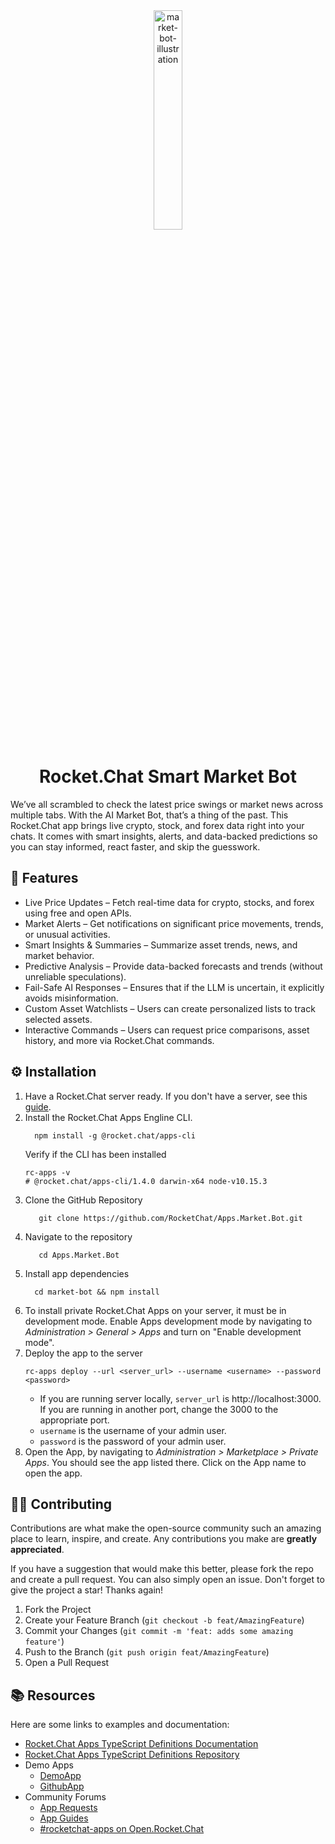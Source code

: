 <div align="center">
  <img width=30% src="https://github.com/user-attachments/assets/a92f27b9-5101-4725-8311-a0e6ada0edc7" alt="market-bot-illustration">
</div>

<h1 align="center">Rocket.Chat Smart Market Bot</h1>

We’ve all scrambled to check the latest price swings or market news across multiple tabs. With the AI Market Bot, that’s a thing of the past. This Rocket.Chat app brings live crypto, stock, and forex data right into your chats. It comes with smart insights, alerts, and data-backed predictions so you can stay informed, react faster, and skip the guesswork.

<h2>🚀 Features</h2>
<ul>
  <li>Live Price Updates – Fetch real-time data for crypto, stocks, and forex using free and open APIs.</li>
  <li>Market Alerts – Get notifications on significant price movements, trends, or unusual activities.</li>
  <li>Smart Insights & Summaries – Summarize asset trends, news, and market behavior.</li>
  <li>Predictive Analysis – Provide data-backed forecasts and trends (without unreliable speculations).</li>
  <li>Fail-Safe AI Responses – Ensures that if the LLM is uncertain, it explicitly avoids misinformation.</li>
  <li>Custom Asset Watchlists – Users can create personalized lists to track selected assets.</li>
  <li>Interactive Commands – Users can request price comparisons, asset history, and more via Rocket.Chat commands.</li>
</ul>


<h2 >⚙️ Installation </h2>

<ol>
  <li>Have a Rocket.Chat server ready. If you don't have a server, see this <a href="https://developer.rocket.chat/v1/docs/server-environment-setup">guide</a>.</li> 
  <li>Install the Rocket.Chat Apps Engline CLI. 
  
  ``` 
    npm install -g @rocket.chat/apps-cli
  ```
  
  Verify if the CLI has been installed 
  
  ```
  rc-apps -v
# @rocket.chat/apps-cli/1.4.0 darwin-x64 node-v10.15.3
  ```
  </li>
  <li>Clone the GitHub Repository</li>
    
 ```
    git clone https://github.com/RocketChat/Apps.Market.Bot.git
 ```
  <li>Navigate to the repository</li>
    
 ```
    cd Apps.Market.Bot
 ```
  
  <li>Install app dependencies</li>
  
  ```
    cd market-bot && npm install
  ```
  
  <li>To install private Rocket.Chat Apps on your server, it must be in development mode. Enable Apps development mode by navigating to <i>Administration > General > Apps</i> and turn on "Enable development mode".</li>
  
  <li>Deploy the app to the server </li>
  
  ```
  rc-apps deploy --url <server_url> --username <username> --password <password>
  ```
  
  - If you are running server locally, `server_url` is http://localhost:3000. If you are running in another port, change the 3000 to the appropriate port.
  - `username` is the username of your admin user.
  - `password` is the password of your admin user.

  <li> Open the App, by navigating to <i>Administration > Marketplace > Private Apps</i>. You should see the app listed there. Click on the App name to open the app.</li>

</ol>

## 🧑‍💻 Contributing

Contributions are what make the open-source community such an amazing place to learn, inspire, and create. Any contributions you make are **greatly appreciated**.

If you have a suggestion that would make this better, please fork the repo and create a pull request. You can also simply open an issue.
Don't forget to give the project a star! Thanks again!

1. Fork the Project
2. Create your Feature Branch (`git checkout -b feat/AmazingFeature`)
3. Commit your Changes (`git commit -m 'feat: adds some amazing feature'`)
4. Push to the Branch (`git push origin feat/AmazingFeature`)
5. Open a Pull Request

## 📚 Resources

Here are some links to examples and documentation:

- [Rocket.Chat Apps TypeScript Definitions Documentation](https://rocketchat.github.io/Rocket.Chat.Apps-engine/)
- [Rocket.Chat Apps TypeScript Definitions Repository](https://github.com/RocketChat/Rocket.Chat.Apps-engine)
- Demo Apps
  - [DemoApp](https://github.com/RocketChat/Rocket.Chat.Demo.App)
  - [GithubApp](https://github.com/RocketChat/Apps.Github22)
- Community Forums
  - [App Requests](https://forums.rocket.chat/c/rocket-chat-apps/requests)
  - [App Guides](https://forums.rocket.chat/c/rocket-chat-apps/guides)
  - [#rocketchat-apps on Open.Rocket.Chat](https://open.rocket.chat/channel/rocketchat-apps)



